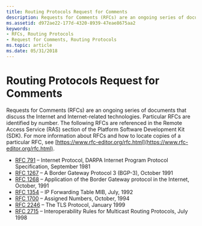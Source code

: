 ```yaml
---
title: Routing Protocols Request for Comments
description: Requests for Comments (RFCs) are an ongoing series of documents that discuss the Internet and Internet-related technologies.
ms.assetid: d972ae22-177d-4320-8939-47eae8675aa2
keywords:
- RFCs, Routing Protocols
- Request for Comments, Routing Protocols
ms.topic: article
ms.date: 05/31/2018
---
```


# Routing Protocols Request for Comments

Requests for Comments (RFCs) are an ongoing series of documents that discuss the Internet and Internet-related technologies. Particular RFCs are identified by number. The following RFCs are referenced in the Remote Access Service (RAS) section of the Platform Software Development Kit (SDK). For more information about RFCs and how to locate copies of a particular RFC, see [https://www.rfc-editor.org/rfc.html](https://www.rfc-editor.org/rfc.html).

-   [RFC 791](https://www.ietf.org/rfc/rfc791.txt) – Internet Protocol, DARPA Internet Program Protocol Specification, September 1981
-   [RFC 1267](https://www.ietf.org/rfc/rfc1267.txt) – A Border Gateway Protocol 3 (BGP-3), October 1991
-   [RFC 1268](https://www.ietf.org/rfc/rfc1268.txt) – Application of the Border Gateway protocol in the Internet, October, 1991
-   [RFC 1354](https://www.ietf.org/rfc/rfc1354.txt) – IP Forwarding Table MIB, July, 1992
-   [RFC 1700](https://www.ietf.org/rfc/rfc1700.txt) – Assigned Numbers, October, 1994
-   [RFC 2246](https://www.ietf.org/rfc/rfc2246.txt) – The TLS Protocol, January 1999
-   [RFC 2715](https://www.ietf.org/rfc/rfc2715.txt) – Interoperability Rules for Multicast Routing Protocols, July 1998

 

 




